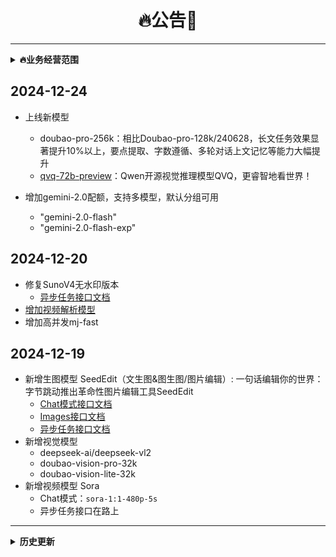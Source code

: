 <h1 align = "center">🔥公告🚀</h1>

---
<details markdown="1">
  <summary><b>🔥业务经营范围</b></summary>

- api服务（没有的找企微客服增加）
    - 提供主流大模型服务，gpt/claude/gemini/llama/国产大模型等等
    - 提供多模态模型服务，文件解析/图片解析/语音解析/视频解析等等
    - 提供垂类智能体服务，文件问答/联网问答/学术搜索等等
    - 提供语音克隆&语音合成服务，hailuo/fish/chattts等等
    - 提供embedding服务，bge/jina/openai等等
    - 提供图片生成服务，kling/flux/ideogram/recraft/虚拟换衣/换头等等
    - 提供视频生成服务，kling/cogviewx/hailuo/hunyuan/vidu/sora等等
    - 提供图片编辑服务，变清晰、去水印、抠图等等
    - 提供文档智能服务，ocr/pdf-to-markdown/url-to-markdown等等
    - 提供对象存储服务
  
- 账号服务（市面上有的都可以）
  - gpt-plus/claude-pro
  - api-key

- 个性化服务
  - 定制同款api聚合站点，一键对接货源
  - 定制企业智能体，类似gpt-4-all/kimi
  - 定制知识库智能问答（RAG）
  - 定制AI类网站/小程序等等
  - 承接数据标注/数据跑批任务
  - 承接大模型微调，定制化大模型（可端到端）
  - 承接其他项目，算法模型等等

</details>

## 2024-12-24
- 上线新模型
  - doubao-pro-256k：相比Doubao-pro-128k/240628，长文任务效果显著提升10%以上，要点提取、字数遵循、多轮对话上文记忆等能力大幅提升
  - [qvq-72b-preview](https://mp.weixin.qq.com/s/WzL7tbFUZOgE2IFMeHT-sQ)：Qwen开源视觉推理模型QVQ，更睿智地看世界！

- 增加gemini-2.0配额，支持多模型，默认分组可用
    - "gemini-2.0-flash"
    - "gemini-2.0-flash-exp"


## 2024-12-20
- 修复SunoV4无水印版本
  - [异步任务接口文档](https://api.chatfire.cn/docs/api-246593467)
- [增加视频解析模型](https://api.chatfire.cn/docs/api-246688638)
- 增加高并发mj-fast

## 2024-12-19
- 新增生图模型 SeedEdit（文生图&图生图/图片编辑）: 一句话编辑你的世界：字节跳动推出革命性图片编辑工具SeedEdit
  - [Chat模式接口文档](https://api.chatfire.cn/docs/api-214415540)
  - [Images接口文档](https://api.chatfire.cn/docs/api-246137616)
  - [异步任务接口文档](https://api.chatfire.cn/docs/api-246120232)
- 新增视觉模型
  - deepseek-ai/deepseek-vl2
  - doubao-vision-pro-32k
  - doubao-vision-lite-32k
- 新增视频模型 Sora
  - Chat模式：`sora-1:1-480p-5s`
  - 异步任务接口在路上



---

<details markdown="1">
  <summary><b>历史更新</b></summary>

## 2024-12-13
- 新增模型 混元视频（支持高并发，非逆向可商用，限时特价1毛）[接口文档](https://api.chatfire.cn/docs/api-244309840)
  HunyuanVideo 是腾讯推出的开源视频生成基础模型，拥有超过 130 亿参数，是目前最大的开源视频生成模型。该模型采用统一的图像和视频生成架构，集成了数据整理、图像-视频联合模型训练和高效基础设施等关键技术。模型使用多模态大语言模型作为文本编码器，通过 3D VAE 进行空间-时间压缩，并提供提示词重写功能。根据专业人工评估结果，HunyuanVideo 在文本对齐、运动质量和视觉质量等方面的表现优于现有最先进的模型

## 2024-12-09
- 新增模型
  - meta-llama/Llama-3.3-70B-Instruct: Llama 3.3 是 Llama 系列最先进的多语言开源大型语言模型，以极低成本体验媲美 405B 模型的性能。基于 Transformer 结构，并通过监督微调（SFT）和人类反馈强化学习（RLHF）提升有用性和安全性。其指令调优版本专为多语言对话优化，在多项行业基准上表现优于众多开源和封闭聊天模型。知识截止日期为 2023 年 12 月。
  - jimeng-v2.1：豆包画图，支持即梦超强图像生成能力，兼容chat/dalle-image调用方式。
  - 海螺最新的I2V-01-live图生视频模型：特别针对二次元图生视频效果，进行了优化，动作流畅又生动，让2D二次元角色像复活一样。

## 2024-12-06
- 新增模型
  - o1-plus: （官网 plus 版本 `逆向工程`，有思考过程显示）o1 是OpenAI针对复杂任务的新推理模型，该任务需要广泛的常识。该模型具有 200k 上下文，目前全球最强模型，支持图片识别
  - o1-pro: （官网 200刀 plus 版本 `逆向工程`，有思考过程显示）o1-pro 是OpenAI针对复杂任务的新推理模型，该任务需要广泛的常识。该模型具有 200k 上下文，目前全球最强模型，支持图片识别

## 2024-12-05
- 新增模型gpt-4-plus/gpt-4o-plus按倍率计算
  > OpenAI-plus会员 逆向工程
  
## 2024-11-29
- 新增推理模型 
  - Qwen/QwQ-32B-Preview
    > 强大的数学问题解决能力，在AIME、MATH-500数学评测上，超过了OpenAI o1-preview优秀的编码能力，LiveCodeBench接近OpenAI o1-preview

## 2024-11-25
- 新增虚拟换衣接口
  - [可灵官方api格式](https://api.chatfire.cn/docs/api-237182295) 0.8/次
  - [老接口格式](https://api.chatfire.cn/docs/api-226983436) 0.1/次



</details>
